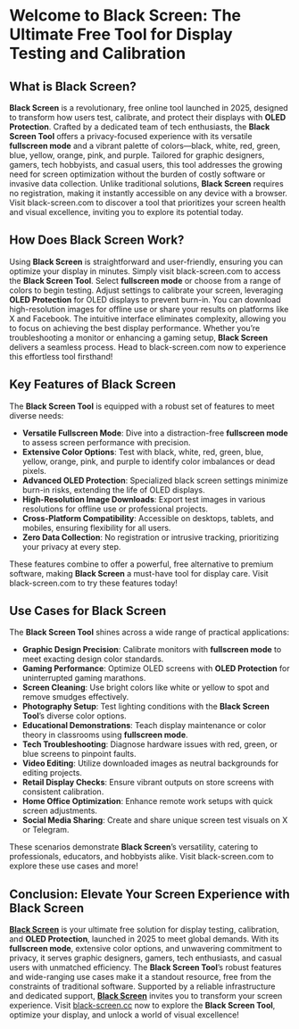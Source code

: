 # Welcome to Black Screen: The Ultimate Free Tool for Display Testing and Calibration

## What is Black Screen?

**Black Screen** is a revolutionary, free online tool launched in 2025, designed to transform how users test, calibrate, and protect their displays with **OLED Protection**. Crafted by a dedicated team of tech enthusiasts, the **Black Screen Tool** offers a privacy-focused experience with its versatile **fullscreen mode** and a vibrant palette of colors—black, white, red, green, blue, yellow, orange, pink, and purple. Tailored for graphic designers, gamers, tech hobbyists, and casual users, this tool addresses the growing need for screen optimization without the burden of costly software or invasive data collection. Unlike traditional solutions, **Black Screen** requires no registration, making it instantly accessible on any device with a browser. Visit black-screen.com to discover a tool that prioritizes your screen health and visual excellence, inviting you to explore its potential today.

## How Does Black Screen Work?

Using **Black Screen** is straightforward and user-friendly, ensuring you can optimize your display in minutes. Simply visit black-screen.com to access the **Black Screen Tool**. Select **fullscreen mode** or choose from a range of colors to begin testing. Adjust settings to calibrate your screen, leveraging **OLED Protection** for OLED displays to prevent burn-in. You can download high-resolution images for offline use or share your results on platforms like X and Facebook. The intuitive interface eliminates complexity, allowing you to focus on achieving the best display performance. Whether you’re troubleshooting a monitor or enhancing a gaming setup, **Black Screen** delivers a seamless process. Head to black-screen.com now to experience this effortless tool firsthand!

## Key Features of Black Screen

The **Black Screen Tool** is equipped with a robust set of features to meet diverse needs:

- **Versatile Fullscreen Mode**: Dive into a distraction-free **fullscreen mode** to assess screen performance with precision.
- **Extensive Color Options**: Test with black, white, red, green, blue, yellow, orange, pink, and purple to identify color imbalances or dead pixels.
- **Advanced OLED Protection**: Specialized black screen settings minimize burn-in risks, extending the life of OLED displays.
- **High-Resolution Image Downloads**: Export test images in various resolutions for offline use or professional projects.
- **Cross-Platform Compatibility**: Accessible on desktops, tablets, and mobiles, ensuring flexibility for all users.
- **Zero Data Collection**: No registration or intrusive tracking, prioritizing your privacy at every step.

These features combine to offer a powerful, free alternative to premium software, making **Black Screen** a must-have tool for display care. Visit black-screen.com to try these features today!

## Use Cases for Black Screen

The **Black Screen Tool** shines across a wide range of practical applications:

- **Graphic Design Precision**: Calibrate monitors with **fullscreen mode** to meet exacting design color standards.
- **Gaming Performance**: Optimize OLED screens with **OLED Protection** for uninterrupted gaming marathons.
- **Screen Cleaning**: Use bright colors like white or yellow to spot and remove smudges effectively.
- **Photography Setup**: Test lighting conditions with the **Black Screen Tool**’s diverse color options.
- **Educational Demonstrations**: Teach display maintenance or color theory in classrooms using **fullscreen mode**.
- **Tech Troubleshooting**: Diagnose hardware issues with red, green, or blue screens to pinpoint faults.
- **Video Editing**: Utilize downloaded images as neutral backgrounds for editing projects.
- **Retail Display Checks**: Ensure vibrant outputs on store screens with consistent calibration.
- **Home Office Optimization**: Enhance remote work setups with quick screen adjustments.
- **Social Media Sharing**: Create and share unique screen test visuals on X or Telegram.

These scenarios demonstrate **Black Screen**’s versatility, catering to professionals, educators, and hobbyists alike. Visit black-screen.com to explore these use cases and more!

## Conclusion: Elevate Your Screen Experience with Black Screen

**[Black Screen](https://black-screen.cc)** is your ultimate free solution for display testing, calibration, and **OLED Protection**, launched in 2025 to meet global demands. With its **fullscreen mode**, extensive color options, and unwavering commitment to privacy, it serves graphic designers, gamers, tech enthusiasts, and casual users with unmatched efficiency. The **Black Screen Tool**’s robust features and wide-ranging use cases make it a standout resource, free from the constraints of traditional software. Supported by a reliable infrastructure and dedicated support, **[Black Screen](https://black-screen.cc)** invites you to transform your screen experience. Visit [black-screen.cc](https://black-screen.cc) now to explore the **Black Screen Tool**, optimize your display, and unlock a world of visual excellence!
